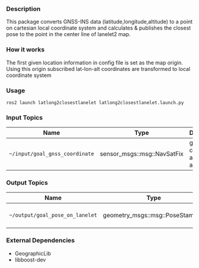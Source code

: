 ### Description

This package converts GNSS-INS data (latitude,longitude,altitude) to a point on cartesian local
coordinate system and calculates & publishes the closest pose to the point in the center line of
lanelet2 map.

### How it works

The first given location information in config file is set as the map origin. Using this origin
subscribed lat-lon-alt coordinates are transformed to local coordinate system 

### Usage

`ros2 launch latlong2closestlanelet latlong2closestlanelet.launch.py`

### Input Topics

| Name                           | Type                        | Description                           |
| -------------------------------| ----------------------------| --------------------------------------|
| `~/input/goal_gnss_coordinate` | sensor_msgs::msg::NavSatFix | goal point coordinates as lat-lon-alt |

### Output Topics

| Name                            | Type                             | Description                     |
| --------------------------------| ---------------------------------| --------------------------------|
| `~/output/goal_pose_on_lanelet` | geometry_msgs::msg::PoseStamped  | closest pose in the center line |

### External Dependencies

* GeographicLib
* libboost-dev